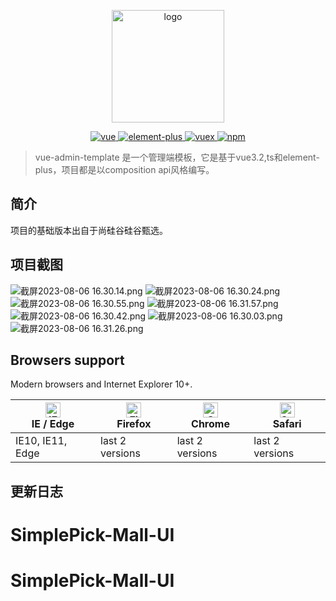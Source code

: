 <p align="center">
  <a href="https://sm.ms/image/si25D9d7fvE6pxg" target="_blank">
    <img width="180" src="https://s2.loli.net/2023/08/06/si25D9d7fvE6pxg.jpg" alt="logo">
  </a>
</p>


<p align="center">
  <a href="https://github.com/vuejs/vue">
    <img src="https://img.shields.io/badge/vue-3.2-brightgreen.svg" alt="vue">
  </a>
  <a href="https://github.com/element-plus/element-plus">
    <img src="https://img.shields.io/badge/element--plus-1.x-blue" alt="element-plus">
  </a>
  <a href="https://github.com/vuejs/vuex">
    <img src="https://img.shields.io/badge/pinia-2.1.6-brightgreen" alt="vuex">
  </a>
   <a href="https://github.com/npm/npm">
    <img src="https://img.shields.io/badge/npm-6.1.8-blue" alt="npm">
   </a>
</p>



> vue-admin-template 是一个管理端模板，它是基于vue3.2,ts和element-plus，项目都是以composition api风格编写。

## 简介

项目的基础版本出自于尚硅谷硅谷甄选。


## 项目截图
![截屏2023-08-06 16.30.14.png](https://s2.loli.net/2023/08/06/dUhQFip9I3Ns2YG.png)
![截屏2023-08-06 16.30.24.png](https://s2.loli.net/2023/08/06/CZ1WpuJldtawseB.png)
![截屏2023-08-06 16.30.55.png](https://s2.loli.net/2023/08/06/NIrVzK2seXj9okm.png)
![截屏2023-08-06 16.31.57.png](https://s2.loli.net/2023/08/06/BpOoh8gdsNS29FH.png)
![截屏2023-08-06 16.30.42.png](https://s2.loli.net/2023/08/06/Ypg5ev8iXzDNERL.png)
![截屏2023-08-06 16.30.03.png](https://s2.loli.net/2023/08/06/mYvwhnE57i1xcde.png)
![截屏2023-08-06 16.31.26.png](https://s2.loli.net/2023/08/06/8cuKlvbwJDTeqdZ.png)

## Browsers support

Modern browsers and Internet Explorer 10+.

| [<img src="https://raw.githubusercontent.com/alrra/browser-logos/master/src/edge/edge_48x48.png" alt="IE / Edge" width="24px" height="24px" />](https://godban.github.io/browsers-support-badges/)</br>IE / Edge | [<img src="https://raw.githubusercontent.com/alrra/browser-logos/master/src/firefox/firefox_48x48.png" alt="Firefox" width="24px" height="24px" />](https://godban.github.io/browsers-support-badges/)</br>Firefox | [<img src="https://raw.githubusercontent.com/alrra/browser-logos/master/src/chrome/chrome_48x48.png" alt="Chrome" width="24px" height="24px" />](https://godban.github.io/browsers-support-badges/)</br>Chrome | [<img src="https://raw.githubusercontent.com/alrra/browser-logos/master/src/safari/safari_48x48.png" alt="Safari" width="24px" height="24px" />](https://godban.github.io/browsers-support-badges/)</br>Safari |
| ------------------------------------------------------------ | ------------------------------------------------------------ | ------------------------------------------------------------ | ------------------------------------------------------------ |
| IE10, IE11, Edge                                             | last 2 versions                                              | last 2 versions                                              | last 2 versions  

## 更新日志
# SimplePick-Mall-UI
# SimplePick-Mall-UI
